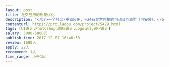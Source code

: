 ```yaml
---                
layout: post       
title: 社交应用的视觉优化           
description: '</br>一个社交/垂直应用，已经有非常完整的可动交互原型（可安装）。</br>强调一下，已经非常完整的APP，按钮位置功能，交互逻辑都不需要更改。</br>（划重点，不需要产品经理分析需求设计功能，已经是完整的产品）。</br></br>1、需要优化配色和样式，界面样式/配色，图标样式/配色、按钮样式/配色（按钮功能和位置已经固定）。</br>2、需要优化背景图、背景颜色、字体字号/颜色、部分插图（少于5张）.</br></br>项目原型是用墨刀开发的，最好是直接在墨刀上更改；如果您不会墨刀，但视觉设计优秀，用PS修改墨刀的截图给我也可以。</br></br>要求接单者必须为大型互联网公司的UI、视觉设计、平面设计师等，有过不少于3个APP视觉设计/UI设计经验，工作经验不小于5年。</br>'     
contenturl: https://pro.lagou.com/project/5429.html      
tags: [UI设计,Photoshop,图标设计,Logo设计,APP设计]            
salary: 3000-5000元          
publish_time: 2017-12-07 16:46:30         
review: 1600人                   
apply: 22人                   
recommend: 1人                   
time_range: 小于1周              
---                 
```

